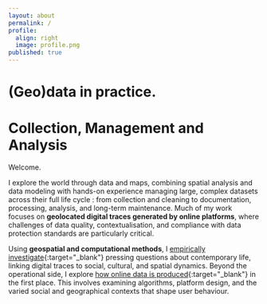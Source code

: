 ```yaml
---
layout: about
permalink: /
profile:
  align: right
  image: profile.png
published: true
---
```


# (Geo)data in practice.
# Collection, Management and Analysis

Welcome.

I explore the world through data and maps, combining spatial analysis and data modeling with hands-on experience managing large, complex datasets across their full life cycle : from collection and cleaning to documentation, processing, analysis, and long-term maintenance. Much of my work focuses on **geolocated digital traces generated by online platforms**, where challenges of data quality, contextualisation, and compliance with data protection standards are particularly critical.

Using **geospatial and computational methods**, I [empirically investigate](https://m-boualami.github.io/projects/quant-project/){:target="_blank"} pressing questions about contemporary life, linking digital traces to social, cultural, and spatial dynamics. Beyond the operational side, I explore [how online data is produced](https://m-boualami.github.io/projects/qual-projet/){:target="_blank"} in the first place. This involves examining algorithms, platform design, and the varied social and geographical contexts that shape user behaviour. 



